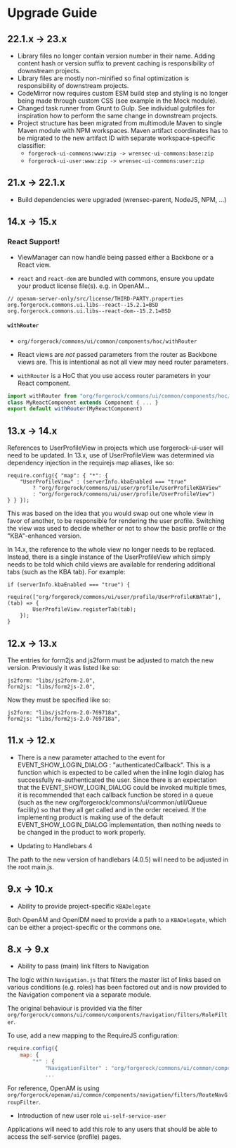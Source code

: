 # Upgrade Guide

## 22.1.x -> 23.x

* Library files no longer contain version number in their name. Adding content hash or version
  suffix to prevent caching is responsibility of downstream projects.
* Library files are mostly non-minified so final optimization is responsibility of downstream
  projects.
* CodeMirror now requires custom ESM build step and styling is no longer being made through
  custom CSS (see example in the Mock module).
* Changed task runner from Grunt to Gulp. See individual gulpfiles for inspiration how to perform
  the same change in downstream projects.
* Project structure has been migrated from multimodule Maven to single Maven module with NPM
  workspaces. Maven artifact coordinates has to be migrated to the new artifact ID with separate
  workspace-specific classifier:
  * `forgerock-ui-commons:www:zip -> wrensec-ui-commons:base:zip`
  * `forgerock-ui-user:www:zip -> wrensec-ui-commons:user:zip`


## 21.x -> 22.1.x

* Build dependencies were upgraded (wrensec-parent, NodeJS, NPM, ...)


## 14.x -> 15.x

### React Support!

* ViewManager can now handle being passed either a Backbone or a React view.

* `react` and `react-dom` are bundled with commons, ensure you update your product license file(s). e.g. in OpenAM...
```
// openam-server-only/src/license/THIRD-PARTY.properties
org.forgerock.commons.ui.libs--react--15.2.1=BSD
org.forgerock.commons.ui.libs--react-dom--15.2.1=BSD
```

#### `withRouter`

* `org/forgerock/commons/ui/common/components/hoc/withRouter`

* React views are *not* passed parameters from the router as Backbone views are. This is intentional as not all view may need router parameters.

* `withRouter` is a HoC that you use access router parameters in your React component.
```javascript
import withRouter from "org/forgerock/commons/ui/common/components/hoc/withRouter"
class MyReactComponent extends Component { ... }
export default withRouter(MyReactComponent)
```


## 13.x -> 14.x

References to UserProfileView in projects which use forgerock-ui-user will need to be updated.
In 13.x, use of UserProfileView was determined via dependency injection in the requirejs map aliases, like so:

    require.config({ "map": { "*": {
        "UserProfileView" : (serverInfo.kbaEnabled === "true"
            ? "org/forgerock/commons/ui/user/profile/UserProfileKBAView"
            : "org/forgerock/commons/ui/user/profile/UserProfileView")
    } } });

This was based on the idea that you would swap out one whole view in favor of another, to be responsible
for rendering the user profile. Switching the view was used to decide whether or not to show the basic profile or the "KBA"-enhanced version.

In 14.x, the reference to the whole view no longer needs to be replaced. Instead, there is a single instance of the UserProfileView which simply needs to be told which child views are available for rendering additional tabs (such as the KBA tab). For example:

    if (serverInfo.kbaEnabled === "true") {
        require(["org/forgerock/commons/ui/user/profile/UserProfileKBATab"], (tab) => {
            UserProfileView.registerTab(tab);
        });
    }


## 12.x -> 13.x

The entries for form2js and js2form must be adjusted to match the new version. Previously it was listed like so:

    js2form: "libs/js2form-2.0",
    form2js: "libs/form2js-2.0",

Now they must be specified like so:

    js2form: "libs/js2form-2.0-769718a",
    form2js: "libs/form2js-2.0-769718a",


## 11.x -> 12.x

* There is a new parameter attached to the event for EVENT_SHOW_LOGIN_DIALOG : "authenticatedCallback". This is a function which is expected to be called when the inline login dialog has successfully re-authenticated the user. Since there is an expectation that the EVENT_SHOW_LOGIN_DIALOG could be invoked multiple times, it is recommended that each callback function be stored in a queue (such as the new org/forgerock/commons/ui/common/util/Queue facility) so that they all get called and in the order received. If the implementing product is making use of the default EVENT_SHOW_LOGIN_DIALOG implementation, then nothing needs to be changed in the product to work properly.

* Updating to Handlebars 4

The path to the new version of handlebars (4.0.5) will need to be adjusted in the root main.js.


## 9.x -> 10.x

* Ability to provide project-specific `KBADelegate`

Both OpenAM and OpenIDM need to provide a path to a `KBADelegate`, which can be either a project-specific or the commons one.


## 8.x -> 9.x

* Ability to pass (main) link filters to Navigation

The logic within `Navigation.js` that filters the master list of links based on various conditions (e.g. roles) has been factored out and is now provided to the Navigation component via a separate module.

The original behaviour is provided via the filter `org/forgerock/commons/ui/common/components/navigation/filters/RoleFilter`.

To use, add a new mapping to the RequireJS configuration:

```javascript
require.config({
    map: {
        "*" : {
            "NavigationFilter" : "org/forgerock/commons/ui/common/components/navigation/filters/RoleFilter"
            ...
```

For reference, OpenAM is using `org/forgerock/openam/ui/common/components/navigation/filters/RouteNavGroupFilter`.

* Introduction of new user role `ui-self-service-user`

Applications will need to add this role to any users that should be able to access the self-service (profile) pages.
